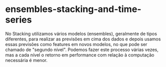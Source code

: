 # ensembles-stacking-and-time-series
No Stacking utilizamos vários modelos (ensembles), geralmente de tipos diferentes, para realizar as previsões em cima dos dados e depois usamos essas previsões como features em novos modelos, no que pode ser chamado de "segundo nível". Podemos fazer este processo várias vezes, mas a cada nível o retorno em performance com relação à computação necessária é menor.

